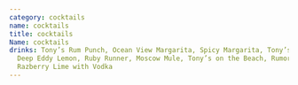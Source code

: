 ```yaml
---
category: cocktails
name: cocktails
title: cocktails
Name: cocktails
drinks: Tony’s Rum Punch, Ocean View Margarita, Spicy Margarita, Tony’s Sunrise,
  Deep Eddy Lemon, Ruby Runner, Moscow Mule, Tony’s on the Beach, Rumor Has It,
  Razberry Lime with Vodka
---
```

